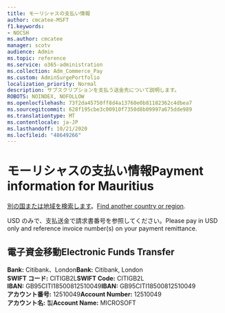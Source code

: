 ```yaml
---
title: モーリシャスの支払い情報
author: cmcatee-MSFT
f1.keywords:
- NOCSH
ms.author: cmcatee
manager: scotv
audience: Admin
ms.topic: reference
ms.service: o365-administration
ms.collection: Adm_Commerce_Pay
ms.custom: AdminSurgePortfolio
localization_priority: Normal
description: サブスクリプションを支払う送金先について説明します。
ROBOTS: NOINDEX, NOFOLLOW
ms.openlocfilehash: 73f2da45750ff8d4a13760e0b81182362c4dbea7
ms.sourcegitcommit: 628f195cbe3c00910f7350d8b09997a675dde989
ms.translationtype: MT
ms.contentlocale: ja-JP
ms.lasthandoff: 10/21/2020
ms.locfileid: "48649266"
---
```

# <a name="payment-information-for-mauritius"></a><span data-ttu-id="88497-103">モーリシャスの支払い情報</span><span class="sxs-lookup"><span data-stu-id="88497-103">Payment information for Mauritius</span></span>

<span data-ttu-id="88497-104">[別の国または地域を検索します](../billing-and-payments/pay-for-your-subscription.md)。</span><span class="sxs-lookup"><span data-stu-id="88497-104">[Find another country or region](../billing-and-payments/pay-for-your-subscription.md).</span></span>

<span data-ttu-id="88497-105">USD のみで、支払送金で請求書番号を参照してください。</span><span class="sxs-lookup"><span data-stu-id="88497-105">Please pay in USD only and reference invoice number(s) on your payment remittance.</span></span>

## <a name="electronic-funds-transfer"></a><span data-ttu-id="88497-106">電子資金移動</span><span class="sxs-lookup"><span data-stu-id="88497-106">Electronic Funds Transfer</span></span>

<span data-ttu-id="88497-107">**Bank:** Citibank、London</span><span class="sxs-lookup"><span data-stu-id="88497-107">**Bank:** Citibank, London</span></span>  
<span data-ttu-id="88497-108">**SWIFT コード:** CITIGB2L</span><span class="sxs-lookup"><span data-stu-id="88497-108">**SWIFT Code:** CITIGB2L</span></span>  
<span data-ttu-id="88497-109">**IBAN:** GB95CITI18500812510049</span><span class="sxs-lookup"><span data-stu-id="88497-109">**IBAN:** GB95CITI18500812510049</span></span>  
<span data-ttu-id="88497-110">**アカウント番号:** 12510049</span><span class="sxs-lookup"><span data-stu-id="88497-110">**Account Number:** 12510049</span></span>  
<span data-ttu-id="88497-111">**アカウント名:** 製</span><span class="sxs-lookup"><span data-stu-id="88497-111">**Account Name:** MICROSOFT</span></span>  
